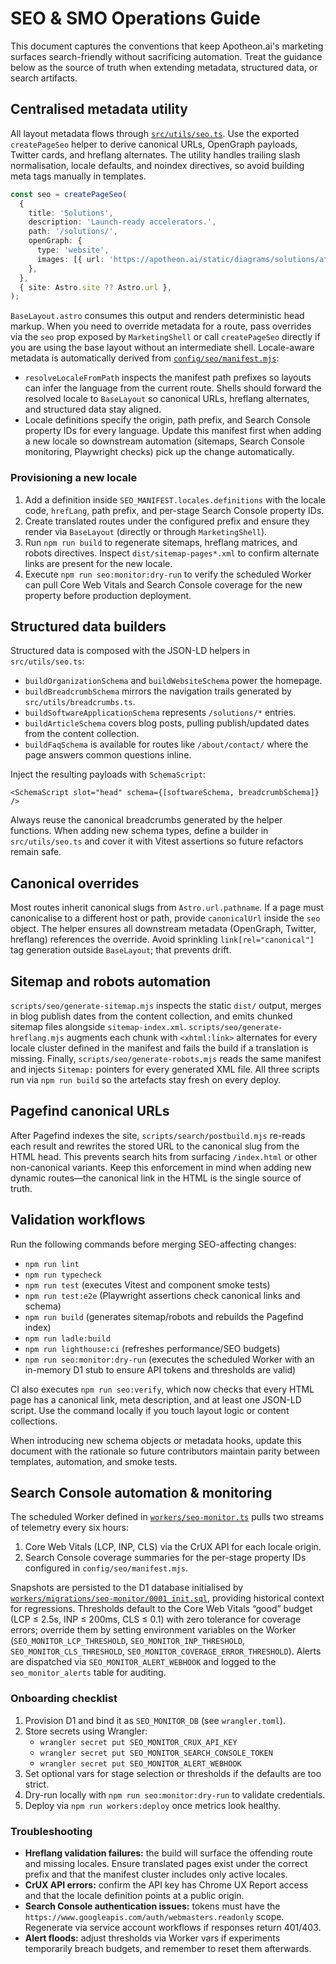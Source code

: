 # SEO & SMO Operations Guide

This document captures the conventions that keep Apotheon.ai's marketing surfaces
search-friendly without sacrificing automation. Treat the guidance below as the
source of truth when extending metadata, structured data, or search artifacts.

## Centralised metadata utility

All layout metadata flows through [`src/utils/seo.ts`](../../src/utils/seo.ts).
Use the exported `createPageSeo` helper to derive canonical URLs, OpenGraph
payloads, Twitter cards, and hreflang alternates. The utility handles trailing
slash normalisation, locale defaults, and noindex directives, so avoid building
meta tags manually in templates.

```ts
const seo = createPageSeo(
  {
    title: 'Solutions',
    description: 'Launch-ready accelerators.',
    path: '/solutions/',
    openGraph: {
      type: 'website',
      images: [{ url: 'https://apotheon.ai/static/diagrams/solutions/atlas.svg' }],
    },
  },
  { site: Astro.site ?? Astro.url },
);
```

`BaseLayout.astro` consumes this output and renders deterministic head markup.
When you need to override metadata for a route, pass overrides via the `seo`
prop exposed by `MarketingShell` or call `createPageSeo` directly if you are
using the base layout without an intermediate shell. Locale-aware metadata is
automatically derived from [`config/seo/manifest.mjs`](../../config/seo/manifest.mjs):

- `resolveLocaleFromPath` inspects the manifest path prefixes so layouts can
  infer the language from the current route. Shells should forward the resolved
  locale to `BaseLayout` so canonical URLs, hreflang alternates, and structured
  data stay aligned.
- Locale definitions specify the origin, path prefix, and Search Console
  property IDs for every language. Update this manifest first when adding a new
  locale so downstream automation (sitemaps, Search Console monitoring,
  Playwright checks) pick up the change automatically.

### Provisioning a new locale

1. Add a definition inside `SEO_MANIFEST.locales.definitions` with the locale
   code, `hrefLang`, path prefix, and per-stage Search Console property IDs.
2. Create translated routes under the configured prefix and ensure they render
   via `BaseLayout` (directly or through `MarketingShell`).
3. Run `npm run build` to regenerate sitemaps, hreflang matrices, and robots
   directives. Inspect `dist/sitemap-pages*.xml` to confirm alternate links are
   present for the new locale.
4. Execute `npm run seo:monitor:dry-run` to verify the scheduled Worker can pull
   Core Web Vitals and Search Console coverage for the new property before
   production deployment.

## Structured data builders

Structured data is composed with the JSON-LD helpers in `src/utils/seo.ts`:

- `buildOrganizationSchema` and `buildWebsiteSchema` power the homepage.
- `buildBreadcrumbSchema` mirrors the navigation trails generated by
  `src/utils/breadcrumbs.ts`.
- `buildSoftwareApplicationSchema` represents `/solutions/*` entries.
- `buildArticleSchema` covers blog posts, pulling publish/updated dates from the
  content collection.
- `buildFaqSchema` is available for routes like `/about/contact/` where the page
  answers common questions inline.

Inject the resulting payloads with `SchemaScript`:

```astro
<SchemaScript slot="head" schema={[softwareSchema, breadcrumbSchema]} />
```

Always reuse the canonical breadcrumbs generated by the helper functions. When
adding new schema types, define a builder in `src/utils/seo.ts` and cover it with
Vitest assertions so future refactors remain safe.

## Canonical overrides

Most routes inherit canonical slugs from `Astro.url.pathname`. If a page must
canonicalise to a different host or path, provide `canonicalUrl` inside the
`seo` object. The helper ensures all downstream metadata (OpenGraph, Twitter,
hreflang) references the override. Avoid sprinkling `link[rel="canonical"]`
tag generation outside `BaseLayout`; that prevents drift.

## Sitemap and robots automation

`scripts/seo/generate-sitemap.mjs` inspects the static `dist/` output, merges in
blog publish dates from the content collection, and emits chunked sitemap files
alongside `sitemap-index.xml`. `scripts/seo/generate-hreflang.mjs` augments each
chunk with `<xhtml:link>` alternates for every locale cluster defined in the
manifest and fails the build if a translation is missing. Finally,
`scripts/seo/generate-robots.mjs` reads the same manifest and injects
`Sitemap:` pointers for every generated XML file. All three scripts run via
`npm run build` so the artefacts stay fresh on every deploy.

## Pagefind canonical URLs

After Pagefind indexes the site, `scripts/search/postbuild.mjs` re-reads each
result and rewrites the stored URL to the canonical slug from the HTML head.
This prevents search hits from surfacing `/index.html` or other non-canonical
variants. Keep this enforcement in mind when adding new dynamic routes—the
canonical link in the HTML is the single source of truth.

## Validation workflows

Run the following commands before merging SEO-affecting changes:

- `npm run lint`
- `npm run typecheck`
- `npm run test` (executes Vitest and component smoke tests)
- `npm run test:e2e` (Playwright assertions check canonical links and schema)
- `npm run build` (generates sitemap/robots and rebuilds the Pagefind index)
- `npm run ladle:build`
- `npm run lighthouse:ci` (refreshes performance/SEO budgets)
- `npm run seo:monitor:dry-run` (executes the scheduled Worker with an in-memory
  D1 stub to ensure API tokens and thresholds are valid)

CI also executes `npm run seo:verify`, which now checks that every HTML page has
a canonical link, meta description, and at least one JSON-LD script. Use the
command locally if you touch layout logic or content collections.

When introducing new schema objects or metadata hooks, update this document with
the rationale so future contributors maintain parity between templates,
automation, and smoke tests.

## Search Console automation & monitoring

The scheduled Worker defined in [`workers/seo-monitor.ts`](../../workers/seo-monitor.ts)
pulls two streams of telemetry every six hours:

1. Core Web Vitals (LCP, INP, CLS) via the CrUX API for each locale origin.
2. Search Console coverage summaries for the per-stage property IDs configured
   in `config/seo/manifest.mjs`.

Snapshots are persisted to the D1 database initialised by
[`workers/migrations/seo-monitor/0001_init.sql`](../../workers/migrations/seo-monitor/0001_init.sql),
providing historical context for regressions. Thresholds default to the Core Web
Vitals “good” budget (LCP ≤ 2.5s, INP ≤ 200ms, CLS ≤ 0.1) with zero tolerance for
coverage errors; override them by setting environment variables on the Worker
(`SEO_MONITOR_LCP_THRESHOLD`, `SEO_MONITOR_INP_THRESHOLD`,
`SEO_MONITOR_CLS_THRESHOLD`, `SEO_MONITOR_COVERAGE_ERROR_THRESHOLD`). Alerts are
dispatched via `SEO_MONITOR_ALERT_WEBHOOK` and logged to the `seo_monitor_alerts`
table for auditing.

### Onboarding checklist

1. Provision D1 and bind it as `SEO_MONITOR_DB` (see `wrangler.toml`).
2. Store secrets using Wrangler:
   - `wrangler secret put SEO_MONITOR_CRUX_API_KEY`
   - `wrangler secret put SEO_MONITOR_SEARCH_CONSOLE_TOKEN`
   - `wrangler secret put SEO_MONITOR_ALERT_WEBHOOK`
3. Set optional vars for stage selection or thresholds if the defaults are too
   strict.
4. Dry-run locally with `npm run seo:monitor:dry-run` to validate credentials.
5. Deploy via `npm run workers:deploy` once metrics look healthy.

### Troubleshooting

- **Hreflang validation failures:** the build will surface the offending route
  and missing locales. Ensure translated pages exist under the correct prefix
  and that the manifest cluster includes only active locales.
- **CrUX API errors:** confirm the API key has Chrome UX Report access and that
  the locale definition points at a public origin.
- **Search Console authentication issues:** tokens must have the
  `https://www.googleapis.com/auth/webmasters.readonly` scope. Regenerate via
  service account workflows if responses return 401/403.
- **Alert floods:** adjust thresholds via Worker vars if experiments temporarily
  breach budgets, and remember to reset them afterwards.
